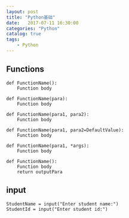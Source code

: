 ```yaml
---
layout: post
title: "Python基础"
date:   2017-07-11 16:30:00 
categories: "Python"
catalog: true
tags: 
    - Python
---
```





## Functions


    def FunctionName():
        Function body
    
    def FunctionName(para):
        Function body
        
    def FunctionName(para1, para2):
        Function body
        
    def FunctionName(para1, para2=DefaultValue):
        Function body
        
    def FunctionName(para1, *args):
        Function body
        
    def FunctionName():
        Function body
        return outputPara
        
        
## input

    StudentName = input("Enter student name:")
    StudentId = input("Enter student id:")